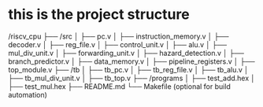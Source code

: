 # this is the project structure

/riscv_cpu
 ├── /src
 │    ├── pc.v
 │    ├── instruction_memory.v
 │    ├── decoder.v
 │    ├── reg_file.v
 │    ├── control_unit.v
 │    ├── alu.v
 │    ├── mul_div_unit.v
 │    ├── forwarding_unit.v
 │    ├── hazard_detection.v
 │    ├── branch_predictor.v
 │    ├── data_memory.v
 │    ├── pipeline_registers.v
 │    ├── top_module.v
 ├── /tb
 │    ├── tb_pc.v
 │    ├── tb_reg_file.v
 │    ├── tb_alu.v
 │    ├── tb_mul_div_unit.v
 │    ├── tb_top.v
 ├── /programs
 │    ├── test_add.hex
 │    ├── test_mul.hex
 ├── README.md
 └── Makefile  (optional for build automation)
